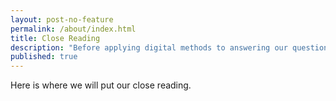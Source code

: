```yaml
---
layout: post-no-feature
permalink: /about/index.html
title: Close Reading
description: "Before applying digital methods to answering our questions, we wanted to know what a close reading of our runaway ads would tell us about our questions."
published: true
---
```


Here is where we will put our close reading.
